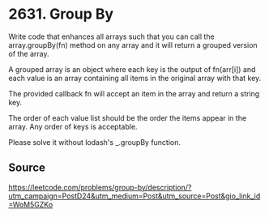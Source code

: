 # 2631. Group By

Write code that enhances all arrays such that you can call the array.groupBy(fn) method on any array and it will return a grouped version of the array.

A grouped array is an object where each key is the output of fn(arr[i]) and each value is an array containing all items in the original array with that key.

The provided callback fn will accept an item in the array and return a string key.

The order of each value list should be the order the items appear in the array. Any order of keys is acceptable.

Please solve it without lodash's _.groupBy function.

## Source

<https://leetcode.com/problems/group-by/description/?utm_campaign=PostD24&utm_medium=Post&utm_source=Post&gio_link_id=WoM5GZKo>
